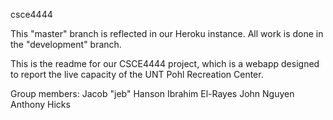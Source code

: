 csce4444

This "master" branch is reflected in our Heroku instance. All work is done in the "development" branch.

This is the readme for our CSCE4444 project, which is a webapp designed to report the live capacity of the UNT Pohl Recreation Center.

Group members:
Jacob "jeb" Hanson
Ibrahim El-Rayes
John Nguyen
Anthony Hicks
